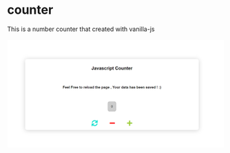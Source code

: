 # counter
This is a number counter that created with vanilla-js
<br>
<br>
<img src="./counter.png">
